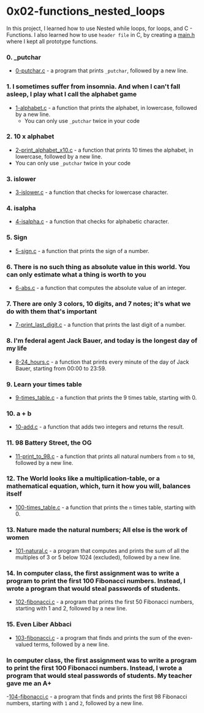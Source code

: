 # 0x02-functions_nested_loops

In this project, I learned how to use Nested while loops, for loops, and C - Functions. I also learned how to use ```header file``` in C, by creating a [main.h]() where I kept all prototype functions.

### 0. _putchar
- [0-putchar.c](https://github.com/jacobgbemi/alx-low_level_programming/blob/master/0x02-functions_nested_loops/0-putchar.c) - a program that prints ```_putchar```, followed by a new line.

### 1. I sometimes suffer from insomnia. And when I can't fall asleep, I play what I call the alphabet game
- [1-alphabet.c](https://github.com/jacobgbemi/alx-low_level_programming/blob/master/0x02-functions_nested_loops/1-alphabet.c) - a function that prints the alphabet, in lowercase, followed by a new line.
  - You can only use ```_putchar``` twice in your code

### 2. 10 x alphabet
- [2-print_alphabet_x10.c](https://github.com/jacobgbemi/alx-low_level_programming/blob/master/0x02-functions_nested_loops/2-print_alphabet_x10.c) - a function that prints 10 times the alphabet, in lowercase, followed by a new line.
- You can only use ```_putchar``` twice in your code

### 3. islower
- [3-islower.c](https://github.com/jacobgbemi/alx-low_level_programming/blob/master/0x02-functions_nested_loops/3-islower.c) - a function that checks for lowercase character.

### 4. isalpha
- [4-isalpha.c](https://github.com/jacobgbemi/alx-low_level_programming/blob/master/0x02-functions_nested_loops/4-isalpha.c) - a function that checks for alphabetic character.

### 5. Sign
- [5-sign.c](https://github.com/jacobgbemi/alx-low_level_programming/blob/master/0x02-functions_nested_loops/5-sign.c) - a function that prints the sign of a number.

### 6. There is no such thing as absolute value in this world. You can only estimate what a thing is worth to you
- [6-abs.c](https://github.com/jacobgbemi/alx-low_level_programming/blob/master/0x02-functions_nested_loops/6-abs.c) - a function that computes the absolute value of an integer.

### 7. There are only 3 colors, 10 digits, and 7 notes; it's what we do with them that's important
- [7-print_last_digit.c](https://github.com/jacobgbemi/alx-low_level_programming/blob/master/0x02-functions_nested_loops/7-print_last_digit.c) -  a function that prints the last digit of a number.

### 8. I'm federal agent Jack Bauer, and today is the longest day of my life
- [8-24_hours.c](https://github.com/jacobgbemi/alx-low_level_programming/blob/master/0x02-functions_nested_loops/8-24_hours.c) - a function that prints every minute of the day of Jack Bauer, starting from 00:00 to 23:59.

### 9. Learn your times table
- [9-times_table.c](https://github.com/jacobgbemi/alx-low_level_programming/blob/master/0x02-functions_nested_loops/9-times_table.c) - a function that prints the 9 times table, starting with 0.

### 10. a + b
- [10-add.c](https://github.com/jacobgbemi/alx-low_level_programming/blob/master/0x02-functions_nested_loops/10-add.c) - a function that adds two integers and returns the result.

### 11. 98 Battery Street, the OG
- [11-print_to_98.c](https://github.com/jacobgbemi/alx-low_level_programming/blob/master/0x02-functions_nested_loops/11-print_to_98.c) - a function that prints all natural numbers from ```n``` to ```98```, followed by a new line.

### 12. The World looks like a multiplication-table, or a mathematical equation, which, turn it how you will, balances itself
- [100-times_table.c](https://github.com/jacobgbemi/alx-low_level_programming/blob/master/0x02-functions_nested_loops/100-times_table.c) - a function that prints the ```n``` times table, starting with 0.

### 13. Nature made the natural numbers; All else is the work of women
- [101-natural.c](https://github.com/jacobgbemi/alx-low_level_programming/blob/master/0x02-functions_nested_loops/101-natural.c) - a program that computes and prints the sum of all the multiples of 3 or 5 below 1024 (excluded), followed by a new line.

### 14. In computer class, the first assignment was to write a program to print the first 100 Fibonacci numbers. Instead, I wrote a program that would steal passwords of students.
- [102-fibonacci.c](https://github.com/jacobgbemi/alx-low_level_programming/blob/master/0x02-functions_nested_loops/102-fibonacci.c) - a program that prints the first 50 Fibonacci numbers, starting with 1 and 2, followed by a new line.

### 15. Even Liber Abbaci
- [103-fibonacci.c](https://github.com/jacobgbemi/alx-low_level_programming/blob/master/0x02-functions_nested_loops/103-fibonacci.c) - a program that finds and prints the sum of the even-valued terms, followed by a new line.

###  In computer class, the first assignment was to write a program to print the first 100 Fibonacci numbers. Instead, I wrote a program that would steal passwords of students. My teacher gave me an A+
-[104-fibonacci.c](https://github.com/jacobgbemi/alx-low_level_programming/blob/master/0x02-functions_nested_loops/104-fibonacci.c) - a program that finds and prints the first 98 Fibonacci numbers, starting with ```1``` and ```2```, followed by a new line.



